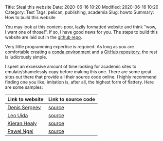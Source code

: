 Title: Steal this website
Date: 2020-06-16 10:20
Modified: 2020-06-16 10:20
Category: Test
Tags: pelican, publishing, academia
Slug: howto
Summary: How to build this website

You may look at this content-poor, lazily formatted website and think "wow, I want one of those!". If so, I have good news for you. The steps to build this website are laid out in the [github repo](https://github.com/callumrollo/callumrollo.github.io).

Very little programming expertise is required. As long as you are comfortable creating a [conda environment](https://docs.conda.io/projects/conda/en/latest/user-guide/tasks/manage-environments.html) and a [GitHub repository](https://help.github.com/en/enterprise/2.14/user/articles/create-a-repo), the rest is ludicrously simple. 

I spent an excessive amount of time looking for academic sites to emulate/shamelessly copy before making this one. There are some great sites out there that provide all their source code online. I highly recommend finding one you like; imitation is, after all, the highest form of flattery. Here are some samples:

|Link to website| Link to source code|
|---------|----------|
|[Denis Sergeev](https://dennissergeev.github.io/) |[source](https://github.com/dennissergeev/dennissergeev.github.io)|
|[Leo Uida](https://www.leouieda.com/)|[source](https://github.com/leouieda/website)|
|[Kieran Healy](https://kieranhealy.org/)|[source](https://github.com/kjhealy/kieranhealy.hugo/)|
|[Pawel Ngei](https://alxd.org/pages/about.html#about) |[source](https://github.com/pawelngei/alxd.org) | 
